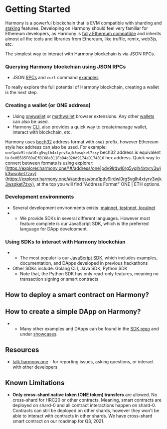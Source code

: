 # Getting Started

Harmony is a powerful blockchain that is EVM compatible with sharding and [staking](https://docs.harmony.one/home/validators) features. Developing on Harmony should feel very familiar for Ethereum developers, as Harmony is [fully Ethereum compatible](https://medium.com/harmony-one/launching-full-ethereum-compatibility-on-harmony-e181ed3c6a24) and inherits almost all the tools and libraries from Ethereum, like truffle, remix, web3js, etc.

The simplest way to interact with Harmony blockchain is via JSON RPCs.

### Querying Harmony blockchian using JSON RPCs <a id="querying-harmony-blockchian-using-json-rpcs"></a>

* JSON [RPCs](api.md) and `curl` command [examples](https://docs.harmony.one/home/developers/api/methods)​

To really explore the full potential of Harmony blockchain, creating a wallet is the next step.

### Creating a wallet \(or ONE address\) <a id="creating-a-wallet-or-one-address"></a>

* Using [onewallet](https://docs.harmony.one/home/wallets/browser-extensions-wallets/one-wallet) or [mathwallet](https://docs.harmony.one/home/wallets/browser-extensions-wallets/mathwallet) browser extensions. Any other [wallets](https://docs.harmony.one/home/wallets) can also be used.
* Harmony [CLI](https://docs.harmony.one/home/wallets/harmony-cli), also provides a quick way to create/manage wallet, interact with blockchain, etc.

Harmony uses [bech32](https://en.bitcoin.it/wiki/Bech32) address format with `one1` prefix, however Ethereum style hex address can also be used. For example: `one1pdv9lrdwl0rg5vglh4xtyrv3wjk3wsqket7zxy` bech32 address is equivalent to `0x0B585F8DaEfBC68a311FbD4cB20d9174aD174016` hex address. Quick way to convert between formats is using explorer: [https://explorer.harmony.one/\#/address/one1pdv9lrdwl0rg5vglh4xtyrv3wjk3wsqket7zxy](https://explorer.harmony.one/#/address/one1pdv9lrdwl0rg5vglh4xtyrv3wjk3wsqket7zxy), at the top you will find "Address Format" ONE \| ETH options.

### Development environments <a id="development-environments"></a>

* Several development environments exists: [mainnet, testnnet, localnet](https://docs.harmony.one/home/developers/api#development-environments)​
* * We provide SDKs in several different languages. However most feature complete is our JavaScript SDK, which is the preferred language for DApp development.

### Using SDKs to interact with Harmony blockchian <a id="using-sdks-to-interact-with-harmony-blockchian"></a>

* * The most popular is our [JavaScript SDK](https://github.com/harmony-one/sdk), which includes examples, documentation, and DApps developed in previous hackathons
* Other SDKs include: Golang CLI, Java SDK, Python SDK
  * Note that, the Python SDK has only read-only features, meaning no transaction signing or smart contracts

## How to deploy a smart contract on Harmony? <a id="how-to-deploy-a-smart-contract-on-harmony"></a>

## How to create a simple DApp on Harmony? <a id="how-to-create-a-simple-dapp-on-harmony"></a>

* * Many other examples and DApps can be found in the [SDK repo](https://github.com/harmony-one/sdk) and under [showcases](https://docs.harmony.one/home/showcases).

## Resources <a id="resources"></a>

* ​[talk.harmony.one](https://talk.harmony.one/c/developers/31) - for reporting issues, asking questions, or interact with other developers

## Known Limitations <a id="known-limitations"></a>

* **Only cross-shard native token \(ONE token\) transfers** are allowed. No cross-shard for HRC20 or other contracts. Meaning, smart contracts are deployed on shard-0 and all contract interactions happen on shard-0. Contracts can still be deployed on other shards, however they won't be able to interact with contracts in other shards. We have cross-shard smart contract on our roadmap for Q3, 2021.

